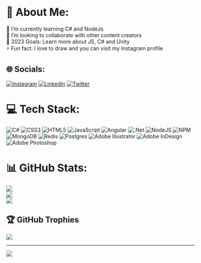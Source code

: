 # 💫 About Me:
🌱 I’m currently learning C# and NodeJs<br>👯 I’m looking to collaborate with other content creators<br>🥅 2023 Goals: Learn more about JS, C# and Unity<br>⚡ Fun fact: I love to draw and you can visit my Instagram profile


## 🌐 Socials:
[![Instagram](https://img.shields.io/badge/Instagram-%23E4405F.svg?logo=Instagram&logoColor=white)](https://instagram.com/https://www.instagram.com/yasn.gl/) [![LinkedIn](https://img.shields.io/badge/LinkedIn-%230077B5.svg?logo=linkedin&logoColor=white)](https://linkedin.com/in/https://www.linkedin.com/in/yasingul) [![Twitter](https://img.shields.io/badge/Twitter-%231DA1F2.svg?logo=Twitter&logoColor=white)](https://twitter.com/https://twitter.com/marginalyas) 

# 💻 Tech Stack:
![C#](https://img.shields.io/badge/c%23-%23239120.svg?style=for-the-badge&logo=c-sharp&logoColor=white) ![CSS3](https://img.shields.io/badge/css3-%231572B6.svg?style=for-the-badge&logo=css3&logoColor=white) ![HTML5](https://img.shields.io/badge/html5-%23E34F26.svg?style=for-the-badge&logo=html5&logoColor=white) ![JavaScript](https://img.shields.io/badge/javascript-%23323330.svg?style=for-the-badge&logo=javascript&logoColor=%23F7DF1E) ![Angular](https://img.shields.io/badge/angular-%23DD0031.svg?style=for-the-badge&logo=angular&logoColor=white) ![.Net](https://img.shields.io/badge/.NET-5C2D91?style=for-the-badge&logo=.net&logoColor=white) ![NodeJS](https://img.shields.io/badge/node.js-6DA55F?style=for-the-badge&logo=node.js&logoColor=white) ![NPM](https://img.shields.io/badge/NPM-%23000000.svg?style=for-the-badge&logo=npm&logoColor=white) ![MongoDB](https://img.shields.io/badge/MongoDB-%234ea94b.svg?style=for-the-badge&logo=mongodb&logoColor=white) ![Redis](https://img.shields.io/badge/redis-%23DD0031.svg?style=for-the-badge&logo=redis&logoColor=white) ![Postgres](https://img.shields.io/badge/postgres-%23316192.svg?style=for-the-badge&logo=postgresql&logoColor=white) ![Adobe Illustrator](https://img.shields.io/badge/adobeillustrator-%23FF9A00.svg?style=for-the-badge&logo=adobeillustrator&logoColor=white) ![Adobe InDesign](https://img.shields.io/badge/Adobe%20InDesign-49021F?style=for-the-badge&logo=adobeindesign&logoColor=white) ![Adobe Photoshop](https://img.shields.io/badge/adobephotoshop-%2331A8FF.svg?style=for-the-badge&logo=adobephotoshop&logoColor=white)
# 📊 GitHub Stats:
![](https://github-readme-stats.vercel.app/api?username=yasingul&theme=dark&hide_border=false&include_all_commits=true&count_private=false)<br/></center>
![](https://github-readme-streak-stats.herokuapp.com/?user=yasingul&theme=dark&hide_border=false)<br/></center>
![](https://github-readme-stats.vercel.app/api/top-langs/?username=yasingul&theme=dark&hide_border=false&include_all_commits=true&count_private=false&layout=compact)</center>

## 🏆 GitHub Trophies
![](https://github-profile-trophy.vercel.app/?username=yasingul&theme=radical&no-frame=false&no-bg=true&margin-w=4)

---
[![](https://visitcount.itsvg.in/api?id=yasingul&icon=2&color=4)](https://visitcount.itsvg.in)

<!-- Proudly created with GPRM ( https://gprm.itsvg.in ) -->
